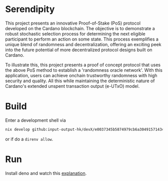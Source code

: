# Serendipity
This project presents an innovative Proof-of-Stake (PoS) protocol developed on the Cardano blockchain. The objective is to demonstrate a robust stochastic selection process for determining the next eligible participant to perform an action on some state. This process exemplifies a unique blend of randomness and decentralization, offering an exciting peek into the future potential of more decentralized protocol designs built on Cardano.

To illustrate this, this project presents a proof of concept protocol that uses the above PoS method to establish a 'randomness oracle network'. With this application, users can achieve onchain trustworthy randomness with high security and quality. All this while maintaining the deterministic nature of Cardano's extended unspent transaction output (e-UTxO) model.

# Build
Enter a development shell via
```bash
nix develop github:input-output-hk/devX/e0037345b5874979cb6a304915714348febdae65#ghc8107-iog
```
or if do a `direnv allow`.

# Run
Install deno and watch this [explanation](youtube.com/@perturbing101).
